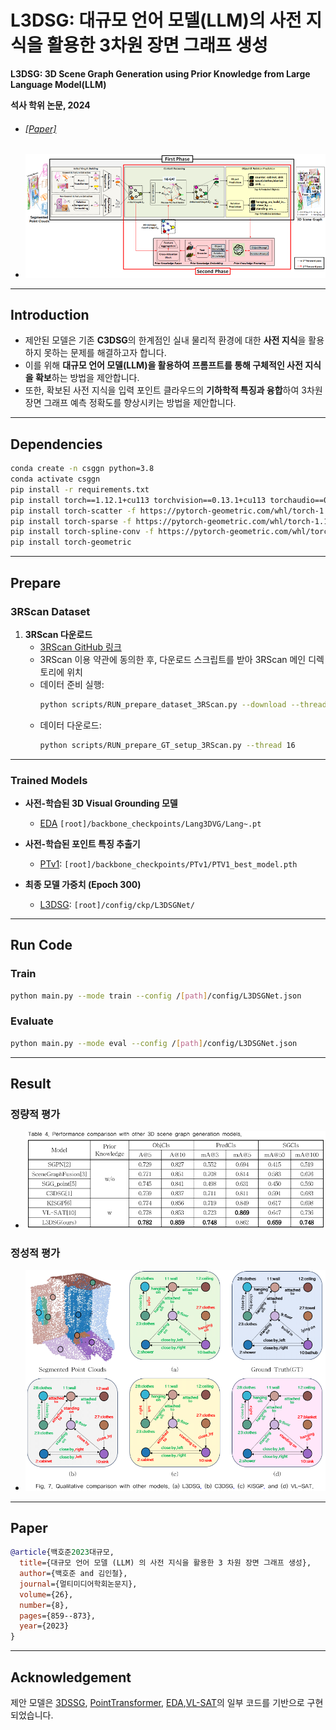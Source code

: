 # L3DSG: 대규모 언어 모델(LLM)의 사전 지식을 활용한 3차원 장면 그래프 생성  
**L3DSG: 3D Scene Graph Generation using Prior Knowledge from Large Language Model(LLM)**

**석사 학위 논문, 2024**
- ###### [[Paper]](https://drive.google.com/file/d/196zuvJVMEIfqqRp0z1H7FOkmE792AZbH/view?usp=sharing)
- ![model.png](assets/model.png)
---

## Introduction

- 제안된 모델은 기존 **C3DSG**의 한계점인 실내 물리적 환경에 대한 **사전 지식**을 활용하지 못하는 문제를 해결하고자 합니다.
- 이를 위해 **대규모 언어 모델(LLM)을 활용하여 프롬프트를 통해 구체적인 사전 지식을 확보**하는 방법을 제안합니다.
- 또한, 확보된 사전 지식을 입력 포인트 클라우드의 **기하학적 특징과 융합**하여 3차원 장면 그래프 예측 정확도를 향상시키는 방법을 제안합니다.

---

## Dependencies

```bash
conda create -n csggn python=3.8
conda activate csggn
pip install -r requirements.txt
pip install torch==1.12.1+cu113 torchvision==0.13.1+cu113 torchaudio==0.12.1 --extra-index-url https://download.pytorch.org/whl/cu113
pip install torch-scatter -f https://pytorch-geometric.com/whl/torch-1.12.1+cu113.html
pip install torch-sparse -f https://pytorch-geometric.com/whl/torch-1.12.1+cu113.html
pip install torch-spline-conv -f https://pytorch-geometric.com/whl/torch-1.12.1+cu113.html
pip install torch-geometric
```

---

## Prepare

### 3RScan Dataset

1. **3RScan 다운로드**
   - [3RScan GitHub 링크](https://github.com/ShunChengWu/3DSSG)
   - 3RScan 이용 약관에 동의한 후, 다운로드 스크립트를 받아 3RScan 메인 디렉토리에 위치
   - 데이터 준비 실행:
     ```bash
     python scripts/RUN_prepare_dataset_3RScan.py --download --thread 8
     ```
   - 데이터 다운로드:
        ```bash
        python scripts/RUN_prepare_GT_setup_3RScan.py --thread 16
        ``` 
---

### Trained Models

- **사전-학습된 3D Visual Grounding 모델** 
  - [EDA](https://drive.google.com/file/d/1QrStRMAMlj5oD2Kh1yL5-faqBvQqCfGy/view?usp=sharing) `[root]/backbone_checkpoints/Lang3DVG/Lang~.pt`

- **사전-학습된 포인트 특징 추출기**
  - [PTv1](https://drive.google.com/file/d/1UgZrsZ-OI5w6ZAQ7l6lZdttu5M_ZYDs5/view?usp=sharing): `[root]/backbone_checkpoints/PTv1/PTV1_best_model.pth` 

- **최종 모델 가중치 (Epoch 300)**
  - [L3DSG](https://drive.google.com/drive/folders/1IGpl5Nmee4MI9ywAjB0TIFq9EgfUpo4a?usp=sharing): `[root]/config/ckp/L3DSGNet/`

---

## Run Code

### Train 
```bash
python main.py --mode train --config /[path]/config/L3DSGNet.json
```

### Evaluate 
```bash
python main.py --mode eval --config /[path]/config/L3DSGNet.json
```
---
## Result
### 정량적 평가
- ![performance_1.png](assets/performance_1.png)
### 정성적 평가
- ![result1.png](assets/result_1.png)
---

## Paper

```bibtex
@article{백호준2023대규모,
  title={대규모 언어 모델 (LLM) 의 사전 지식을 활용한 3 차원 장면 그래프 생성},
  author={백호준 and 김인철},
  journal={멀티미디어학회논문지},
  volume={26},
  number={8},
  pages={859--873},
  year={2023}
}
```

---

## Acknowledgement

제안 모델은 [3DSSG](https://github.com/ShunChengWu/3DSSG), [PointTransformer](https://arxiv.org/abs/2012.09164), [EDA](https://arxiv.org/abs/2209.14941),[VL-SAT](https://github.com/wz7in/CVPR2023-VLSAT)의 일부 코드를 기반으로 구현되었습니다.
